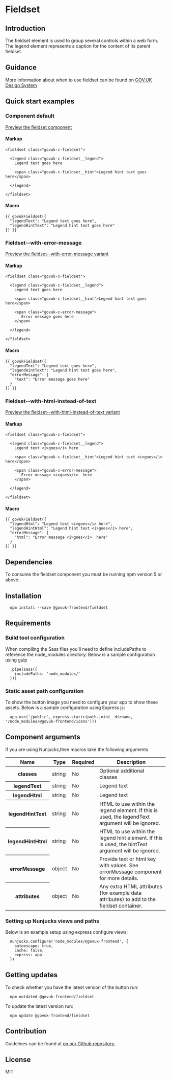 # Fieldset

## Introduction

The fieldset element is used to group several controls within a web form. The legend element represents a caption for the content of its parent fieldset.

## Guidance

More information about when to use fieldset can be found on [GOV.UK Design System](http://www.linktodesignsystem.com/fieldset "Link to read guidance on the use of fieldset on Gov.uk Design system website")

## Quick start examples

### Component default

[Preview the fieldset component](http://govuk-frontend-review.herokuapp.com/components/fieldset/preview)

#### Markup

    <fieldset class="govuk-c-fieldset">

      <legend class="govuk-c-fieldset__legend">
        Legend text goes here

        <span class="govuk-c-fieldset__hint">Legend hint text goes here</span>

      </legend>

    </fieldset>

#### Macro

    {{ govukFieldset({
      "legendText": "Legend text goes here",
      "legendHintText": "Legend hint text goes here"
    }) }}

### Fieldset--with-error-message

[Preview the fieldset--with-error-message variant](http://govuk-frontend-review.herokuapp.com/components/fieldset/with-error-message/preview)

#### Markup

    <fieldset class="govuk-c-fieldset">

      <legend class="govuk-c-fieldset__legend">
        Legend text goes here

        <span class="govuk-c-fieldset__hint">Legend hint text goes here</span>

        <span class="govuk-c-error-message">
           Error message goes here
        </span>

      </legend>

    </fieldset>

#### Macro

    {{ govukFieldset({
      "legendText": "Legend text goes here",
      "legendHintText": "Legend hint text goes here",
      "errorMessage": {
        "text": "Error message goes here"
      }
    }) }}

### Fieldset--with-html-instead-of-text

[Preview the fieldset--with-html-instead-of-text variant](http://govuk-frontend-review.herokuapp.com/components/fieldset/with-html-instead-of-text/preview)

#### Markup

    <fieldset class="govuk-c-fieldset">

      <legend class="govuk-c-fieldset__legend">
        Legend text <i>goes</i> here

        <span class="govuk-c-fieldset__hint">Legend hint text <i>goes</i> here</span>

        <span class="govuk-c-error-message">
           Error message <i>goes</i>  here
        </span>

      </legend>

    </fieldset>

#### Macro

    {{ govukFieldset({
      "legendHtml": "Legend text <i>goes</i> here",
      "legendHintHtml": "Legend hint text <i>goes</i> here",
      "errorMessage": {
        "html": "Error message <i>goes</i>  here"
      }
    }) }}

## Dependencies

To consume the fieldset component you must be running npm version 5 or above.

## Installation

      npm install --save @govuk-frontend/fieldset

## Requirements

### Build tool configuration

When compiling the Sass files you'll need to define includePaths to reference the node_modules directory. Below is a sample configuration using gulp

      .pipe(sass({
        includePaths: 'node_modules/'
      }))

### Static asset path configuration

To show the button image you need to configure your app to show these assets. Below is a sample configuration using Express js:

      app.use('/public', express.static(path.join(__dirname, '/node_modules/@govuk-frontend/icons')))

## Component arguments

If you are using Nunjucks,then macros take the following arguments

<table class="govuk-c-table">

<thead class="govuk-c-table__head">

<tr class="govuk-c-table__row">

<th class="govuk-c-table__header" scope="col">Name</th>

<th class="govuk-c-table__header" scope="col">Type</th>

<th class="govuk-c-table__header" scope="col">Required</th>

<th class="govuk-c-table__header" scope="col">Description</th>

</tr>

</thead>

<tbody class="govuk-c-table__body">

<tr class="govuk-c-table__row">

<th class="govuk-c-table__header" scope="row">classes</th>

<td class="govuk-c-table__cell ">string</td>

<td class="govuk-c-table__cell ">No</td>

<td class="govuk-c-table__cell ">Optional additional classes</td>

</tr>

<tr class="govuk-c-table__row">

<th class="govuk-c-table__header" scope="row">legendText</th>

<td class="govuk-c-table__cell ">string</td>

<td class="govuk-c-table__cell ">No</td>

<td class="govuk-c-table__cell ">Legend text</td>

</tr>

<tr class="govuk-c-table__row">

<th class="govuk-c-table__header" scope="row">legendHtml</th>

<td class="govuk-c-table__cell ">string</td>

<td class="govuk-c-table__cell ">No</td>

<td class="govuk-c-table__cell ">Legend text</td>

</tr>

<tr class="govuk-c-table__row">

<th class="govuk-c-table__header" scope="row">legendHintText</th>

<td class="govuk-c-table__cell ">string</td>

<td class="govuk-c-table__cell ">No</td>

<td class="govuk-c-table__cell ">HTML to use within the legend element. If this is used, the legendText argument will be ignored.</td>

</tr>

<tr class="govuk-c-table__row">

<th class="govuk-c-table__header" scope="row">legendHintHtml</th>

<td class="govuk-c-table__cell ">string</td>

<td class="govuk-c-table__cell ">No</td>

<td class="govuk-c-table__cell ">HTML to use within the legend hint element. If this is used, the hintText argument will be ignored.</td>

</tr>

<tr class="govuk-c-table__row">

<th class="govuk-c-table__header" scope="row">errorMessage</th>

<td class="govuk-c-table__cell ">object</td>

<td class="govuk-c-table__cell ">No</td>

<td class="govuk-c-table__cell ">Provide text or html key with values. See errorMessage component for more details.</td>

</tr>

<tr class="govuk-c-table__row">

<th class="govuk-c-table__header" scope="row">attributes</th>

<td class="govuk-c-table__cell ">object</td>

<td class="govuk-c-table__cell ">No</td>

<td class="govuk-c-table__cell ">Any extra HTML attributes (for example data attributes) to add to the fieldset container.</td>

</tr>

</tbody>

</table>

### Setting up Nunjucks views and paths

Below is an example setup using express configure views:

      nunjucks.configure('node_modules/@govuk-frontend', {
        autoescape: true,
        cache: false,
        express: app
      })

## Getting updates

To check whether you have the latest version of the button run:

      npm outdated @govuk-frontend/fieldset

To update the latest version run:

      npm update @govuk-frontend/fieldset

## Contribution

Guidelines can be found at [on our Github repository.](https://github.com/alphagov/govuk-frontend/blob/master/CONTRIBUTING.md "link to contributing guidelines on our github repository")

## License

MIT
